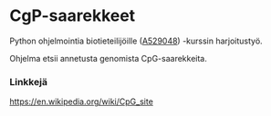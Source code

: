 # CgP-saarekkeet
Python ohjelmointia biotieteilijöille ([A529048](https://courses.helsinki.fi/fi/a529048/117990987)) -kurssin harjoitustyö.

Ohjelma etsii annetusta genomista CpG-saarekkeita.


### Linkkejä

https://en.wikipedia.org/wiki/CpG_site
